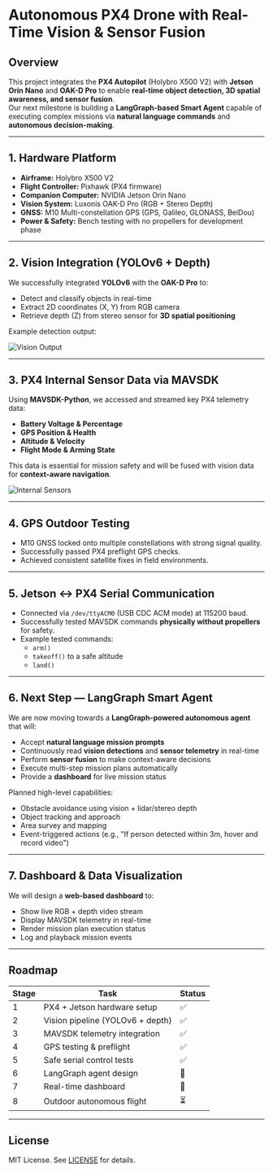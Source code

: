 # Autonomous PX4 Drone with Real-Time Vision & Sensor Fusion

## Overview
This project integrates the **PX4 Autopilot** (Holybro X500 V2) with **Jetson Orin Nano** and **OAK-D Pro** to enable **real-time object detection, 3D spatial awareness, and sensor fusion**.  
Our next milestone is building a **LangGraph-based Smart Agent** capable of executing complex missions via **natural language commands** and **autonomous decision-making**.

---

## 1. Hardware Platform

- **Airframe:** Holybro X500 V2
- **Flight Controller:** Pixhawk (PX4 firmware)
- **Companion Computer:** NVIDIA Jetson Orin Nano
- **Vision System:** Luxonis OAK-D Pro (RGB + Stereo Depth)
- **GNSS:** M10 Multi-constellation GPS (GPS, Galileo, GLONASS, BeiDou)
- **Power & Safety:** Bench testing with no propellers for development phase

---

## 2. Vision Integration (YOLOv6 + Depth)

We successfully integrated **YOLOv6** with the **OAK-D Pro** to:
- Detect and classify objects in real-time
- Extract 2D coordinates (X, Y) from RGB camera
- Retrieve depth (Z) from stereo sensor for **3D spatial positioning**

Example detection output:

![Vision Output](outside_sensors_Yolo.png)

---

## 3. PX4 Internal Sensor Data via MAVSDK

Using **MAVSDK-Python**, we accessed and streamed key PX4 telemetry data:
- **Battery Voltage & Percentage**
- **GPS Position & Health**
- **Altitude & Velocity**
- **Flight Mode & Arming State**

This data is essential for mission safety and will be fused with vision data for **context-aware navigation**.

![Internal Sensors](internal_sensors.png)

---

## 4. GPS Outdoor Testing

- M10 GNSS locked onto multiple constellations with strong signal quality.
- Successfully passed PX4 preflight GPS checks.
- Achieved consistent satellite fixes in field environments.


---

## 5. Jetson ↔ PX4 Serial Communication

- Connected via `/dev/ttyACM0` (USB CDC ACM mode) at 115200 baud.
- Successfully tested MAVSDK commands **physically without propellers** for safety.
- Example tested commands:
  - `arm()`
  - `takeoff()` to a safe altitude
  - `land()`


---

## 6. Next Step — LangGraph Smart Agent

We are now moving towards a **LangGraph-powered autonomous agent** that will:
- Accept **natural language mission prompts**
- Continuously read **vision detections** and **sensor telemetry** in real-time
- Perform **sensor fusion** to make context-aware decisions
- Execute multi-step mission plans automatically
- Provide a **dashboard** for live mission status

Planned high-level capabilities:
- Obstacle avoidance using vision + lidar/stereo depth
- Object tracking and approach
- Area survey and mapping
- Event-triggered actions (e.g., "If person detected within 3m, hover and record video")


---

## 7. Dashboard & Data Visualization

We will design a **web-based dashboard** to:
- Show live RGB + depth video stream
- Display MAVSDK telemetry in real-time
- Render mission plan execution status
- Log and playback mission events


---

## Roadmap

| Stage | Task | Status |
|-------|------|--------|
| 1 | PX4 + Jetson hardware setup | ✅ |
| 2 | Vision pipeline (YOLOv6 + depth) | ✅ |
| 3 | MAVSDK telemetry integration | ✅ |
| 4 | GPS testing & preflight | ✅ |
| 5 | Safe serial control tests | ✅ |
| 6 | LangGraph agent design | 🚧 |
| 7 | Real-time dashboard | 🚧 |
| 8 | Outdoor autonomous flight | ⏳ |

---

## License
MIT License. See [LICENSE](LICENSE) for details.
